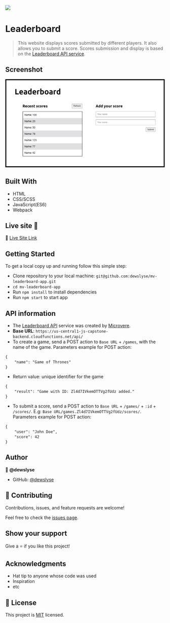![](https://img.shields.io/badge/Microverse-blueviolet)

# Leaderboard

> This website displays scores submitted by different players. It also allows you to submit a score. Scores submission and display is based on the [Leaderboard API service](https://www.notion.so/Leaderboard-API-service-24c0c3c116974ac49488d4eb0267ade3).

## Screenshot

<img src="./screenshot.png">

## Built With

- HTML
- CSS/SCSS
- JavaScript(ES6)
- Webpack

## Live site 🚀

🔗 [Live Site Link](https://dewslyse.github.io/mv-leaderboard-app/)

## Getting Started

To get a local copy up and running follow this simple step:

- Clone repository to your local machine: `git@github.com:dewslyse/mv-leaderboard-app.git`
- `cd mv-leaderboard-app`
- Run `npm install` to install dependencies
- Run `npm start` to start app

## API information

- The [Leaderboard API](https://www.notion.so/Leaderboard-API-service-24c0c3c116974ac49488d4eb0267ade3) service was created by [Microvere](https://www.microverse.org/).
- **Base URL**: `https://us-central1-js-capstone-backend.cloudfunctions.net/api/`
- To create a game, send a POST action to `Base URL` + `/games`, with the name of the game. Parameters example for POST action: 
```
{
    "name": "Game of Thrones"
}
```
- Return value: unique identifier for the game
```
{
    "result": "Game with ID: Zl4d7IVkemOTTVg2fUdz added."
}
```
- To submit a score, send a POST action to `Base URL` + `/games/` + `:id` + `/scores/`. E.g: `Base URL/games.Zl4d7IVkemOTTVg2fUdz/scores/`. Parameters example for POST action:
```
{ 
	"user": "John Doe",
	"score": 42
}
```

## Author

👤 **@dewslyse**

- GitHub: [@dewslyse](https://github.com/dewslyse)


## 🤝 Contributing

Contributions, issues, and feature requests are welcome!

Feel free to check the [issues page](../../issues/).

## Show your support

Give a ⭐️ if you like this project!

## Acknowledgments

- Hat tip to anyone whose code was used
- Inspiration
- etc

## 📝 License

This project is [MIT](./LICENSE) licensed.
